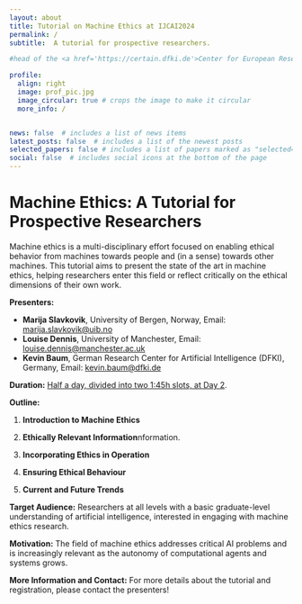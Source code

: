 ```yaml
---
layout: about
title: Tutorial on Machine Ethics at IJCAI2024
permalink: /
subtitle:  A tutorial for prospective researchers. 

#head of the <a href='https://certain.dfki.de'>Center for European Research in Trusted AI (CERTAIN)</a> and deputy head at the reserach department for <a href='https://www.dfki.de/nmm'>Neuro-Mechanistic Modeling (NMM)</a> at <a href='https://www.dfki.de/web'>German Research Center for Artificial Intelligence (DFKI)</a>. Saarbrücken. Germany. 

profile:
  align: right
  image: prof_pic.jpg
  image_circular: true # crops the image to make it circular
  more_info: /


news: false  # includes a list of news items
latest_posts: false  # includes a list of the newest posts
selected_papers: false # includes a list of papers marked as "selected={true}"
social: false  # includes social icons at the bottom of the page
---
```

<script src="https://kit.fontawesome.com/568534ed70.js" crossorigin="anonymous"></script>


# Machine Ethics: A Tutorial for Prospective Researchers

Machine ethics is a multi-disciplinary effort focused on enabling ethical behavior from machines towards people and (in a sense) towards other machines. This tutorial aims to present the state of the art in machine ethics, helping researchers enter this field or reflect critically on the ethical dimensions of their own work.

**Presenters:**
- **Marija Slavkovik**, University of Bergen, Norway, Email: [marija.slavkovik@uib.no](mailto:marija.slavkovik@uib.no)
- **Louise Dennis**, University of Manchester, Email: [louise.dennis@manchester.ac.uk](mailto:louise.dennis@manchester.ac.uk)
- **Kevin Baum**, German Research Center for Artificial Intelligence (DFKI), Germany, Email: [kevin.baum@dfki.de](mailto:kevin.baum@dfki.de)


**Duration:**
[Half a day, divided into two 1:45h slots, at Day 2](https://ijcai24.org/tutorials/).

**Outline:**
1. **Introduction to Machine Ethics**

2. **Ethically Relevant Information**nformation.

3. **Incorporating Ethics in Operation**

4. **Ensuring Ethical Behaviour**

5. **Current and Future Trends**

**Target Audience:**
Researchers at all levels with a basic graduate-level understanding of artificial intelligence, interested in engaging with machine ethics research.

**Motivation:**
The field of machine ethics addresses critical AI problems and is increasingly relevant as the autonomy of computational agents and systems grows.

**More Information and Contact:**
For more details about the tutorial and registration, please contact the presenters!





